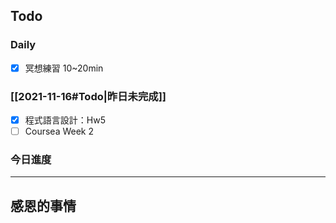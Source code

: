 ## Todo
### Daily
- [x] 冥想練習 10~20min

### [[2021-11-16#Todo|昨日未完成]]
- [x] 程式語言設計：Hw5
- [ ] Coursea Week 2

### 今日進度

---
## 感恩的事情